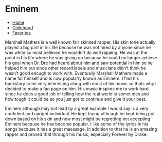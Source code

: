 <!DOCTYPE html>
<html> 
    <head>
        <meta charset="utf-8">
        <meta http-equiv="X-UA-Compatible" content="IE=edge">
        <title>Marshall Mathers</title>
        <meta name="description" content="An interactive getting started guide for Brackets.">
        <link rel="stylesheet" type="text/css" href="main.css">
    </head>
<body>
    <h1>Eminem</h1>
        <ul>
            <li><a class="active" href="#home">Home</a></li>
            <li><a href="#news">Childhood</a></li>
            <li><a href="#contact">Favorites</a></li>
        </ul>    
        <div class="paragraph">
             <p>Marshall Mathers is a well known fair skinned rapper. His skin tone actually played a big part in his life because he was not hired by anyone since he was white so most believed he wouldn't do well rapping. He was at the point in his life where he was giving up because he could no longer achieve his goal when Dr. Dre had heard about him and saw potential in him so he helped him out since other record labels and musicians didn't think he wasn't good enough to work with. Eventually Marshall Mathers made a name for himself and is now popularly known as Eminem. I find his backstory to be very interesting along with most of his music so thats why I decided to make a fan page on him. His music inspires me to work hard since he does a good job of telling how the real world is sometimes and how tough it could be so you just got to continue and give it your best.</p>
        </div>
        <div class="paragraph">
            <p>Eminem although may not lead by a great example I would say is a very confident and upright individual. He kept trying although he kept being put down based on his skin and now most might be regretting not accepting Eminem because he has become popular. I like some of the lyrics in his songs because it has a great maessage. In addition to that he is an amazing rapper and proved that through his music, especially Forever by Drake.</p>
        </div>
</body>
